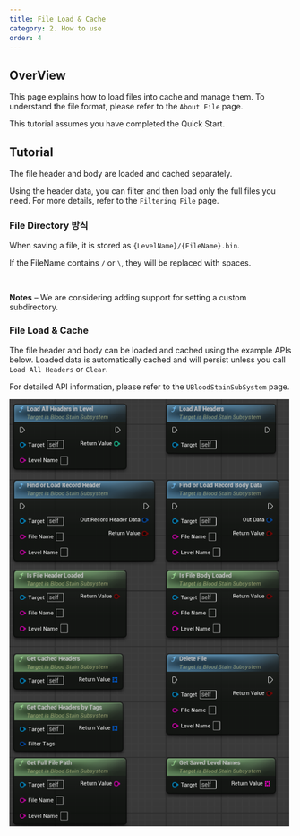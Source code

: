 ```yaml
---
title: File Load & Cache
category: 2. How to use
order: 4
---
```



## OverView

This page explains how to load files into cache and manage them.
To understand the file format, please refer to the `About File` page.

This tutorial assumes you have completed the Quick Start.


## Tutorial

The file header and body are loaded and cached separately.

Using the header data, you can filter and then load only the full files you need.
For more details, refer to the `Filtering File` page.


### File Directory 방식

When saving a file, it is stored as `{LevelName}/{FileName}.bin`.

If the FileName contains `/` or `\`, they will be replaced with spaces.

<br/> 

**Notes** – We are considering adding support for setting a custom subdirectory.


### File Load & Cache

The file header and body can be loaded and cached using the example APIs below.
Loaded data is automatically cached and will persist unless you call `Load All Headers` or `Clear`.

For detailed API information, please refer to the `UBloodStainSubSystem` page.


<img src="../../images/HowToUse/File Load&Cache/Functions.png" width="500" />